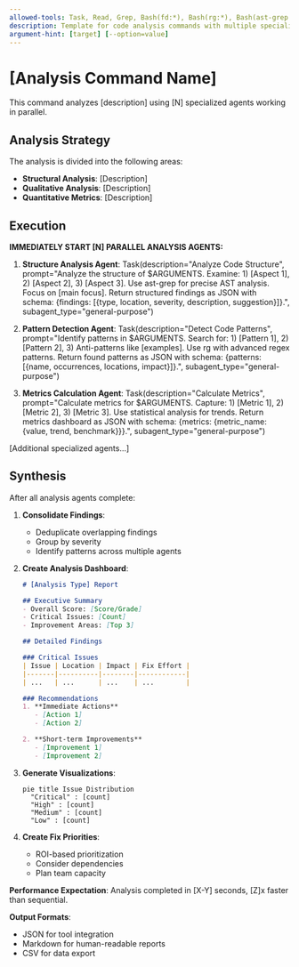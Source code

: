 ```yaml
---
allowed-tools: Task, Read, Grep, Bash(fd:*), Bash(rg:*), Bash(ast-grep:*)
description: Template for code analysis commands with multiple specialized agents
argument-hint: [target] [--option=value]
---
```


# [Analysis Command Name]

This command analyzes [description] using [N] specialized agents working in parallel.

## Analysis Strategy

The analysis is divided into the following areas:

- **Structural Analysis**: [Description]
- **Qualitative Analysis**: [Description]
- **Quantitative Metrics**: [Description]

## Execution

**IMMEDIATELY START [N] PARALLEL ANALYSIS AGENTS:**

1. **Structure Analysis Agent**: Task(description="Analyze Code Structure", prompt="Analyze the structure of $ARGUMENTS. Examine: 1) [Aspect 1], 2) [Aspect 2], 3) [Aspect 3]. Use ast-grep for precise AST analysis. Focus on [main focus]. Return structured findings as JSON with schema: {findings: [{type, location, severity, description, suggestion}]}.", subagent_type="general-purpose")

2. **Pattern Detection Agent**: Task(description="Detect Code Patterns", prompt="Identify patterns in $ARGUMENTS. Search for: 1) [Pattern 1], 2) [Pattern 2], 3) Anti-patterns like [examples]. Use rg with advanced regex patterns. Return found patterns as JSON with schema: {patterns: [{name, occurrences, locations, impact}]}.", subagent_type="general-purpose")

3. **Metrics Calculation Agent**: Task(description="Calculate Metrics", prompt="Calculate metrics for $ARGUMENTS. Capture: 1) [Metric 1], 2) [Metric 2], 3) [Metric 3]. Use statistical analysis for trends. Return metrics dashboard as JSON with schema: {metrics: {metric_name: {value, trend, benchmark}}}.", subagent_type="general-purpose")

[Additional specialized agents...]

## Synthesis

After all analysis agents complete:

1. **Consolidate Findings**:
   - Deduplicate overlapping findings
   - Group by severity
   - Identify patterns across multiple agents

2. **Create Analysis Dashboard**:

   ```markdown
   # [Analysis Type] Report
   
   ## Executive Summary
   - Overall Score: [Score/Grade]
   - Critical Issues: [Count]
   - Improvement Areas: [Top 3]
   
   ## Detailed Findings
   
   ### Critical Issues
   | Issue | Location | Impact | Fix Effort |
   |-------|----------|--------|------------|
   | ...   | ...      | ...    | ...        |
   
   ### Recommendations
   1. **Immediate Actions**
      - [Action 1]
      - [Action 2]
   
   2. **Short-term Improvements**
      - [Improvement 1]
      - [Improvement 2]
   ```

3. **Generate Visualizations**:

   ```mermaid
   pie title Issue Distribution
     "Critical" : [count]
     "High" : [count]
     "Medium" : [count]
     "Low" : [count]
   ```

4. **Create Fix Priorities**:
   - ROI-based prioritization
   - Consider dependencies
   - Plan team capacity

**Performance Expectation**: Analysis completed in [X-Y] seconds, [Z]x faster than sequential.

**Output Formats**:

- JSON for tool integration
- Markdown for human-readable reports
- CSV for data export
